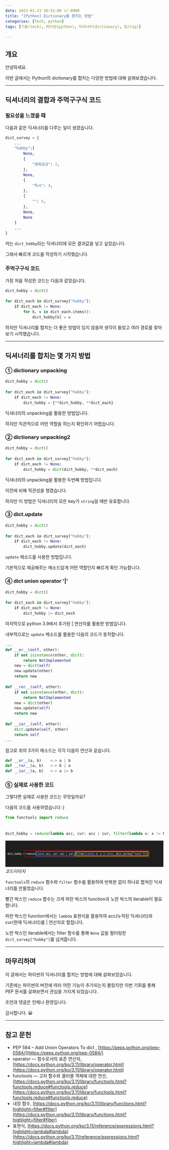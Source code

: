 ```yaml
---
date: 2023-01-23 16:51:00 +/-0900
title: "[Python] Dictionary를 합치는 방법"
categories: [Tech, python]
tags: [기술(tech), 파이썬(python), 딕셔너리(dictionary), 팁(tip)]

---
```

## 개요
안녕하세요.

이번 글에서는 Python의 dictionary를 합치는 다양한 방법에 대해 살펴보겠습니다.

---
## 딕셔너리의 결합과 주먹구구식 코드

### 필요성을 느꼈을 때

다음과 같은 딕셔너리를 다루는 일이 생겼습니다.

```python
dict_survey = {
    ...
    "hobby":[
        None,
        {
            "영화감상": 2,
        },
        None,
        {
            "독서": 4,
        },
        {
            "": 5,
        },
        None,
        None
    ]
    ...
}
```

저는 ```dict_hobby```라는 딕셔너리에 모든 결과값을 넣고 싶었습니다.

그래서 빠르게 코드를 작성하기 시작했습니다.

### 주먹구구식 코드

가장 처음 작성한 코드는 다음과 같았습니다.

```python
dict_hobby = dict()

for dict_each in dict_survey["hobby"]:
    if dict_each != None:
        for k, v in dict_each.items():
            dict_hobby[k] = v
```

하지만 딕셔너리를 합치는 더 좋은 방법이 있지 않을까 생각이 들었고 여러 경로를 찾아보기 시작했습니다.

---

## 딕셔너리를 합치는 몇 가지 방법

### ① dictionary unpacking

```python
dict_hobby = dict()

for dict_each in dict_survey["hobby"]:
    if dict_each != None:
        dict_hobby = {**dict_hobby, **dict_each}
```

딕셔너리의 unpacking을 활용한 방법입니다.

하지만 직관적으로 어떤 역할을 하는지 확인하기 어렵습니다.

### ② dictionary unpacking2

```python
dict_hobby = dict()

for dict_each in dict_survey["hobby"]:
    if dict_each != None:
        dict_hobby = dict(dict_hobby, **dict_each)
```

딕셔너리의 unpacking을 활용한 두번째 방법입니다.

이전에 비해 직관성을 챙겼습니다.

하지만 이 방법은 딕셔너리의 모든 key가 ```string```일 때만 유효합니다.

### ③ dict.update

```python
dict_hobby = dict()

for dict_each in dict_survey["hobby"]:
    if dict_each != None:
        dict_hobby.update(dict_each)
```

```update``` 메소드를 사용한 방법입니다.

기본적으로 제공해주는 메소드답게 어떤 역할인지 빠르게 확인 가능합니다.

### ④ dict union operator '|'

```python
dict_hobby = dict()

for dict_each in dict_survey["hobby"]:
    if dict_each != None:
        dict_hobby |= dict_each
```

마지막으로 python 3.9에서 추가된 \| 연산자를 활용한 방법입니다.

내부적으로는 ```update``` 메소드를 활용한 다음의 코드가 동작합니다.

```python
...
def __or__(self, other):
    if not isinstance(other, dict):
        return NotImplemented
    new = dict(self)
    new.update(other)
    return new

def __ror__(self, other):
    if not isinstance(other, dict):
        return NotImplemented
    new = dict(other)
    new.update(self)
    return new

def __ior__(self, other):
    dict.update(self, other)
    return self
...
```

참고로 위의 3가지 메소드는 각각 다음의 연산과 같습니다.

```python
def __or__(a, b)    <-> a | b
def __ror__(a, b)   <-> b | a
def __ior__(a, b)   <-> a |= b
```

### ⑤ 실제로 사용한 코드

그렇다면 실제로 사용한 코드는 무엇일까요?

다음의 코드를 사용하였습니다 :)

```python
from functools import reduce


dict_hobby = reduce(lambda acc, cur: acc | cur, filter(lambda x: x != None, dict_survey["hobby"]))
```

![코드 이미지](/assets/img/develop/3004/3004_code.png)
_코드이미지_

```functools```의 ```reduce``` 함수와 ```filter``` 함수를 활용하여 반복문 없이 하나로 합쳐진 딕셔너리를 만들었습니다.

빨간 박스인 ```reduce``` 함수는 크게 파란 박스의 function과 노란 박스의 iterable이 필요합니다.

파란 박스인 function에서는 ```lambda``` 표현식을 활용하여 acc(누적된 딕셔너리)와 cur(현재 딕셔너리)를 \| 연산자로 합칩니다.

노란 박스인 iterable에서는 filter 함수를 통해 ```None``` 값을 필터링한 ```dict_survey["hobby"]```를 넘겨줍니다. 

---
## 마무리하며

이 글에서는 파이썬의 딕셔너리를 합치는 방법에 대해 살펴보았습니다.

기존에는 파이썬의 버전에 따라 어떤 기능이 추가되는지 몰랐지만 이번 기회를 통해 PEP 문서를 살펴보면서 관심을 가지게 되었습니다.

조언과 댓글은 언제나 환영입니다.

감사합니다. 😀

---
## 참고 문헌
- PEP 584 – Add Union Operators To dict
, [https://peps.python.org/pep-0584/](https://peps.python.org/pep-0584/)
- operator — 함수로서의 표준 연산자, [https://docs.python.org/ko/3.11/library/operator.html](https://docs.python.org/ko/3.11/library/operator.html)
- functools — 고차 함수와 콜러블 객체에 대한 연산, [https://docs.python.org/ko/3.11/library/functools.html?functools.reduce#functools.reduce](https://docs.python.org/ko/3.11/library/functools.html?functools.reduce#functools.reduce)
- 내장 함수, [https://docs.python.org/ko/3.11/library/functions.html?highlight=filter#filter](https://docs.python.org/ko/3.11/library/functions.html?highlight=filter#filter)
- 표현식, [https://docs.python.org/ko/3.11/reference/expressions.html?highlight=lambda#lambda](https://docs.python.org/ko/3.11/reference/expressions.html?highlight=lambda#lambda)